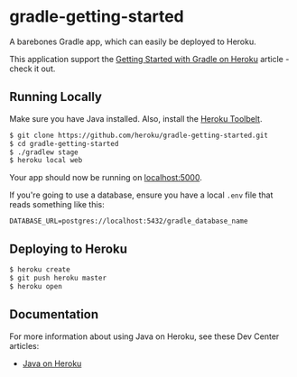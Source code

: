 # gradle-getting-started

A barebones Gradle app, which can easily be deployed to Heroku.

This application support the [Getting Started with Gradle on Heroku](https://devcenter.heroku.com/articles/getting-started-with-gradle-on-heroku) article - check it out.

## Running Locally

Make sure you have Java installed. Also, install the [Heroku Toolbelt](https://toolbelt.heroku.com/).

```sh
$ git clone https://github.com/heroku/gradle-getting-started.git
$ cd gradle-getting-started
$ ./gradlew stage
$ heroku local web
```

Your app should now be running on [localhost:5000](http://localhost:5000/).

If you're going to use a database, ensure you have a local `.env` file that reads something like this:

```
DATABASE_URL=postgres://localhost:5432/gradle_database_name
```

## Deploying to Heroku

```sh
$ heroku create
$ git push heroku master
$ heroku open
```

## Documentation

For more information about using Java on Heroku, see these Dev Center articles:

-   [Java on Heroku](https://devcenter.heroku.com/categories/java)
